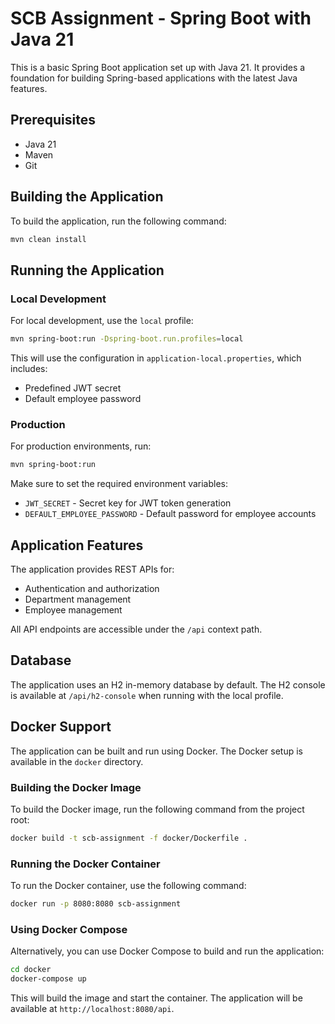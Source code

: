 # SCB Assignment - Spring Boot with Java 21

This is a basic Spring Boot application set up with Java 21. It provides a foundation for building Spring-based applications with the latest Java features.

## Prerequisites

- Java 21
- Maven
- Git

## Building the Application

To build the application, run the following command:

```bash
mvn clean install
```

## Running the Application

### Local Development

For local development, use the `local` profile:

```bash
mvn spring-boot:run -Dspring-boot.run.profiles=local
```

This will use the configuration in `application-local.properties`, which includes:
- Predefined JWT secret
- Default employee password

### Production

For production environments, run:

```bash
mvn spring-boot:run
```

Make sure to set the required environment variables:
- `JWT_SECRET` - Secret key for JWT token generation
- `DEFAULT_EMPLOYEE_PASSWORD` - Default password for employee accounts

## Application Features

The application provides REST APIs for:
- Authentication and authorization
- Department management
- Employee management

All API endpoints are accessible under the `/api` context path.

## Database

The application uses an H2 in-memory database by default. The H2 console is available at `/api/h2-console` when running with the local profile.

## Docker Support

The application can be built and run using Docker. The Docker setup is available in the `docker` directory.

### Building the Docker Image

To build the Docker image, run the following command from the project root:

```bash
docker build -t scb-assignment -f docker/Dockerfile .
```

### Running the Docker Container

To run the Docker container, use the following command:

```bash
docker run -p 8080:8080 scb-assignment
```

### Using Docker Compose

Alternatively, you can use Docker Compose to build and run the application:

```bash
cd docker
docker-compose up
```

This will build the image and start the container. The application will be available at `http://localhost:8080/api`.
